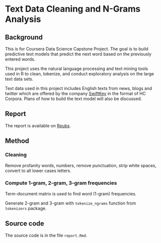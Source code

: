 # Text Data Cleaning and N-Grams Analysis

## Background
This is for Coursera Data Science Capstone Project. The goal is to build predictive text models that predict the next word based on the previously entered words. 

This project uses the natural language processing and text mining tools used in R to clean, tokenize, and conduct exploratory analysis on the large text data sets. 

Text data used in this project includes English texts from news, blogs and twitter which are offered by the company [SwiftKey](https://swiftkey.com/en) in the format of HC Corpora. Plans of how to build the text model will also be discussed.

## Report
The report is available on [Rpubs](http://rpubs.com/xl3676/276955).

## Method

### Cleaning
Remove profanity words, numbers, remove punctuation, strip white spaces, convert to all lower cases letters.

### Compute 1-gram, 2-gram, 3-gram frequencies
Term-document matrix is used to find word (1-gram) frequencies.

Generate 2-gram and 3-gram with `tokenize_ngrams` function from `tokenizers` package.

## Source code
The source code is in the file `report.Rmd`.
